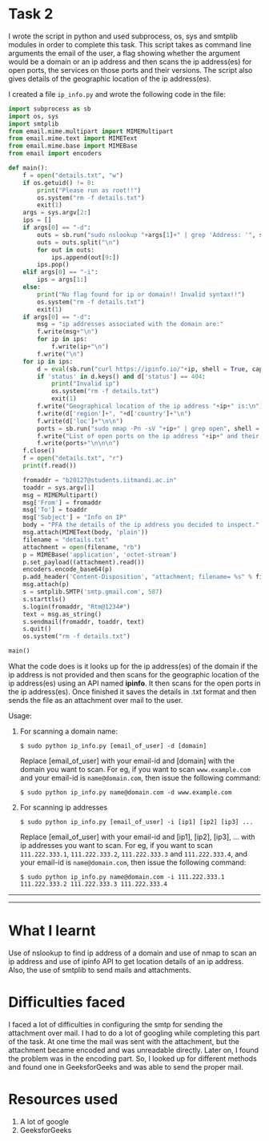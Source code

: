 # Task 2
I wrote the script in python and used subprocess, os, sys and smtplib modules in order to complete this task. This script takes as command line arguments the email of the user, a flag showing whether the argument would be a domain or an ip address and then scans the ip address(es) for open ports, the services on those ports and their versions. The script also gives details of the geographic location of the ip address(es).

I created a file `ip_info.py` and wrote the following code in the file:
```python
import subprocess as sb
import os, sys
import smtplib
from email.mime.multipart import MIMEMultipart
from email.mime.text import MIMEText
from email.mime.base import MIMEBase
from email import encoders

def main():
	f = open("details.txt", "w")
	if os.getuid() != 0:
		print("Please run as root!!")
		os.system("rm -f details.txt")
		exit(1)
	args = sys.argv[2:]
	ips = []
	if args[0] == "-d":
		outs = sb.run("sudo nslookup "+args[1]+" | grep 'Address: '", shell = True, capture_output = True).stdout.decode("utf-8")
		outs = outs.split("\n")
		for out in outs:
			ips.append(out[9:])
		ips.pop()
	elif args[0] == "-i":
		ips = args[1:]
	else:
		print("No flag found for ip or domain!! Invalid syntax!!")
		os.system("rm -f details.txt")
		exit(1)
	if args[0] == "-d":
		msg = "ip addresses associated with the domain are:"
		f.write(msg+"\n")
		for ip in ips:
			f.write(ip+"\n")
		f.write("\n")
	for ip in ips:
		d = eval(sb.run("curl https://ipinfo.io/"+ip, shell = True, capture_output = True).stdout.decode("utf-8"))
		if 'status' in d.keys() and d['status'] == 404:
			print("Invalid ip")
			os.system("rm -f details.txt")
			exit(1)
		f.write("Geographical location of the ip address "+ip+" is:\n")
		f.write(d['region']+", "+d['country']+"\n")
		f.write(d['loc']+"\n\n")
		ports = sb.run("sudo nmap -Pn -sV "+ip+" | grep open", shell = True, capture_output = True).stdout.decode("utf-8")
		f.write("List of open ports on the ip address "+ip+" and their services and versions:\n")
		f.write(ports+"\n\n\n")
	f.close()
	f = open("details.txt", "r")
	print(f.read())

	fromaddr = "b20127@students.iitmandi.ac.in"
	toaddr = sys.argv[1]
	msg = MIMEMultipart()
	msg['From'] = fromaddr
	msg['To'] = toaddr
	msg['Subject'] = "Info on IP"
	body = "PFA the details of the ip address you decided to inspect."
	msg.attach(MIMEText(body, 'plain'))
	filename = "details.txt"
	attachment = open(filename, "rb")
	p = MIMEBase('application', 'octet-stream')
	p.set_payload((attachment).read())
	encoders.encode_base64(p)
	p.add_header('Content-Disposition', "attachment; filename= %s" % filename)
	msg.attach(p)
	s = smtplib.SMTP('smtp.gmail.com', 587)
	s.starttls()
	s.login(fromaddr, "Rtm@1234#")
	text = msg.as_string()
	s.sendmail(fromaddr, toaddr, text)
	s.quit()
	os.system("rm -f details.txt")

main()
```

What the code does is it looks up for the ip address(es) of the domain if the ip address is not provided and then scans for the geographic location of the ip address(es) using an API named **ipinfo**. It then scans for the open ports in the ip address(es). Once finished it saves the details in .txt format and then sends the file as an attachment over mail to the user.

Usage:
1. For scanning a domain name:

    `$ sudo python ip_info.py [email_of_user] -d [domain]`

    Replace [email_of_user] with your email-id and [domain] with the domain you want to scan. For eg, if you want to scan `www.example.com` and your email-id is `name@domain.com`, then issue the following command:

    `$ sudo python ip_info.py name@domain.com -d www.example.com`
2. For scanning ip addresses

    `$ sudo python ip_info.py [email_of_user] -i [ip1] [ip2] [ip3] ...`
    
    Replace [email_of_user] with your email-id and [ip1], [ip2], [ip3], ... with ip addresses you want to scan. For eg, if you want to scan `111.222.333.1`, `111.222.333.2`, `111.222.333.3` and `111.222.333.4`, and your email-id is `name@domain.com`, then issue the following command:

    `$ sudo python ip_info.py name@domain.com -i 111.222.333.1 111.222.333.2 111.222.333.3 111.222.333.4`

---
---

# What I learnt
Use of nslookup to find ip address of a domain and use of nmap to scan an ip address and use of ipinfo API to get location details of an ip address. Also, the use of smtplib to send mails and attachments.

# Difficulties faced
I faced a lot of difficulties in configuring the smtp for sending the attachment over mail. I had to do a lot of googling while completing this part of the task. At one time the mail was sent with the attachment, but the attachment became encoded and was unreadable directly. Later on, I found the problem was in the encoding part. So, I looked up for different methods and found one in GeeksforGeeks and was able to send the proper mail.

# Resources used
1. A lot of google
2. GeeksforGeeks
